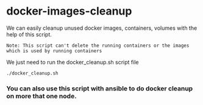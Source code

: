 # docker-images-cleanup

We can easily cleanup unused docker images, containers, volumes with the help of this script.

`Note: This script can't delete the running containers or the images which is used by running containers`

We just need to run the docker_cleanup.sh script file

`./docker_cleanup.sh`

### You can also use this script with ansible to do docker cleanup on more that one node.
